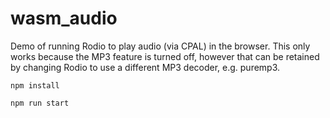 # wasm_audio
Demo of running Rodio to play audio (via CPAL) in the browser. This only works because the MP3 feature is turned off, however that can be retained by changing Rodio to use a different MP3 decoder, e.g. puremp3.

`npm install`

`npm run start`
